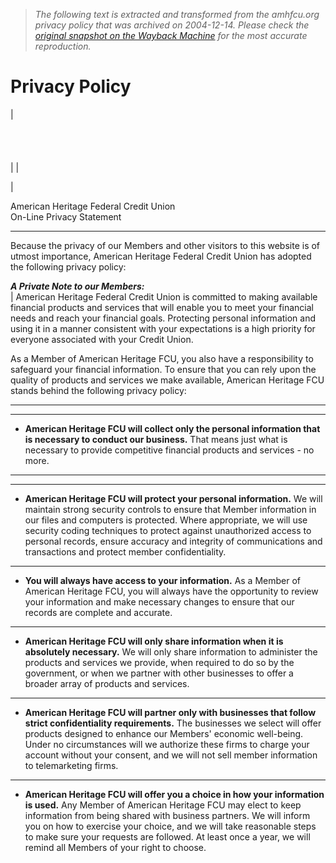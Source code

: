 > *The following text is extracted and transformed from the amhfcu.org privacy policy that was archived on 2004-12-14. Please check the [original snapshot on the Wayback Machine](https://web.archive.org/web/20041214135659id_/http%3A//www.amhfcu.org/ASP/privacy.asp) for the most accurate reproduction.*

# Privacy Policy

| [](https://web.archive.org/web/20041214135659id_/http%3A//www.amhfcu.org/default.htm)[](https://web.archive.org/web/20041214135659id_/http%3A//www.amhfcu.org/default.htm)  
[](https://web.archive.org/web/20041214135659id_/http%3A//www.amhfcu.org/ASP/employment.asp)  
[](https://web.archive.org/web/20041214135659id_/http%3A//www.amhfcu.org/ASP/cufees.asp)  
[](https://web.archive.org/web/20041214135659id_/http%3A//www.amhfcu.org/calculat.htm)  
[](https://web.archive.org/web/20041214135659id_/http%3A//www.amhfcu.org/ASP/privacy.asp)  
|  | 

| 

American Heritage Federal Credit Union  
On-Line Privacy Statement  
  
---  
Because the privacy of our Members and other visitors to this website is of utmost importance, American Heritage Federal Credit Union has adopted the following privacy policy:  
  
_**A Private Note to our Members:**_  
| American Heritage Federal Credit Union is committed to making available financial products and services that will enable you to meet your financial needs and reach your financial goals. Protecting personal information and using it in a manner consistent with your expectations is a high priority for everyone associated with your Credit Union.

As a Member of American Heritage FCU, you also have a responsibility to safeguard your financial information. To ensure that you can rely upon the quality of products and services we make available, American Heritage FCU stands behind the following privacy policy:

 ****

****
  * **American Heritage FCU will collect only the personal information that is necessary to conduct our business.** That means just what is necessary to provide competitive financial products and services - no more.

****

****
  * **American Heritage FCU will protect your personal information.** We will maintain strong security controls to ensure that Member information in our files and computers is protected. Where appropriate, we will use security coding techniques to protect against unauthorized access to personal records, ensure accuracy and integrity of communications and transactions and protect member confidentiality.

****
  * **You will always have access to your information.** As a Member of American Heritage FCU, you will always have the opportunity to review your information and make necessary changes to ensure that our records are complete and accurate.

****
  * **American Heritage FCU will only share information when it is absolutely necessary.** We will only share information to administer the products and services we provide, when required to do so by the government, or when we partner with other businesses to offer a broader array of products and services.

****
  * **American Heritage FCU will partner only with businesses that follow strict confidentiality requirements.** The businesses we select will offer products designed to enhance our Members' economic well-being. Under no circumstances will we authorize these firms to charge your account without your consent, and we will not sell member information to telemarketing firms.

****
  * **American Heritage FCU will offer you a choice in how your information is used.** Any Member of American Heritage FCU may elect to keep information from being shared with business partners. We will inform you on how to exercise your choice, and we will take reasonable steps to make sure your requests are followed. At least once a year, we will remind all Members of your right to choose.

  
  
 
